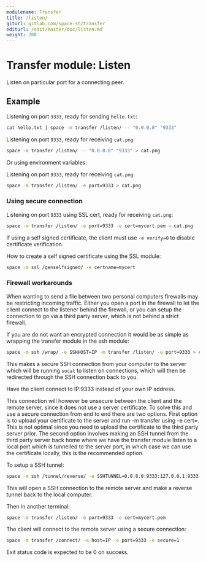 ```yaml
---
modulename: Transfer
title: /listen/
giturl: gitlab.com/space-sh/transfer
editurl: /edit/master/doc/listen.md
weight: 200
---
```

# Transfer module: Listen

Listen on particular port for a connecting peer.


## Example

Listening on port `9333`, ready for sending `hello.txt`:
```sh
cat hello.txt | space -m transfer /listen/ -- "0.0.0.0" "9333"
```

Listening on port `9333`, ready for receiving `cat.png`:
```sh
space -m transfer /listen/ -- "0.0.0.0" "9333" > cat.png
```

Or using environment variables:  

Listening on port `9333`, ready for receiving `cat.png`:
```sh
space -m transfer /listen/ -e port=9333 > cat.png
```


### Using secure connection

Listening on port `9333` using SSL cert, ready for receiving `cat.png`:
```sh
space -m transfer /listen/ -e port=9333 -e cert=mycert.pem > cat.png
```

If using a self signed certificate, the client must use `-e verify=0` to disable certificate verification.

How to create a self signed certificate using the SSL module:  

```sh
space -m ssl /genselfsigned/ -e certname=mycert
```

### Firewall workarounds

When wanting to send a file between two personal computers firewalls may be restricting
incoming traffic. Either you open a port in the firewall to let the client connect to
the listener behind the firewall, or you can setup the connection to go via a third party
server, which is not behind a strict firewall.  

If you are do not want an encrypted connection it would be as simple as wrapping the transfer
module in the ssh module:  

```sh
space -m ssh /wrap/ -e SSHHOST=IP -m transfer /listen/ -e port=9333 > cat.png
```

This makes a secure SSH connection from your computer to the server which will
be running `socat` to listen on connections, which will then be redirected through
the SSH connection back to you.

Have the client connect to IP:9333 instead of your own IP address.

This connection will however be unsecure between the client and the remote server, since it does not use a server certificate.
To solve this and use a secure connection from end to end there are two options. First option is to upload your certificate to the
server and run -m transfer using -e cert=. This is not optimal since you need to upload the certificate
to the third party server prior. The second option involves making an SSH tunnel from the third party
server back home where we have the transfer module listen to a local port which is tunnelled to the
server port, in which case we can use the certificate locally, this is the recommended option.  

To setup a SSH tunnel:  
```sh
space -m ssh /tunnel/reverse/ -e SSHTUNNEL=0.0.0.0:9333:127.0.0.1:9333 -e SSHHOST=address
```
This will open a SSH connection to the remote server and make a reverse tunnel back to the local computer.

Then in another terminal:  
```sh
space -m transfer /listen/ -e port=9333 -e cert=mycert.pem
```

The client will connect to the remote server using a secure connection:  
```sh
space -m transfer /connect/ -e host=IP -e port=9333 -e secure=1
```

Exit status code is expected to be 0 on success.
